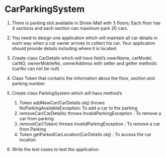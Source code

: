 # CarParkingSystem

1.	There is parking slot available in Shree-Mall with 3 floors;
    Each floor has 4 sections and each section can maximum park 20 cars.
2.  You need  to design one application which will maintain all car details in such way when a car owner arrives to collect his car.
    Your application should provide details including where it is located.

3.	Create class CarDetails which will have field’s owerName, carModel, carNO, ownerMobileNo, ownerAddress with setter and getter methods
    (carNo can not be null)
4.	Class Token that contains the information about the floor, section and parking number.
5.	Create class ParkingSystem which will have method’s
    1.	Token addNewCar(CarDetails obj) throws NoParkingAvailableException: To add a car to the parking
    2.	removeCar(CarDetails) throws InvalidParkingException : To remove a car from parking
    3.	removeCar(Token) throws InvalidParkingException : To remove a car from Parking
    4.	Token getParkedCarLocation(CarDetails obj) : To access the car location

6.	Write the test cases to test the application.
